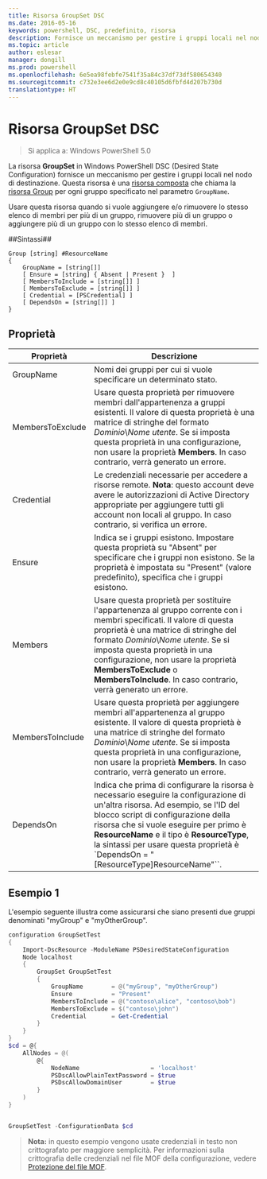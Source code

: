 ```yaml
---
title: Risorsa GroupSet DSC
ms.date: 2016-05-16
keywords: powershell, DSC, predefinito, risorsa
description: Fornisce un meccanismo per gestire i gruppi locali nel nodo di destinazione.
ms.topic: article
author: eslesar
manager: dongill
ms.prod: powershell
ms.openlocfilehash: 6e5ea98febfe7541f35a84c37df73df580654340
ms.sourcegitcommit: c732e3ee6d2e0e9cd8c40105d6fbfd4d207b730d
translationtype: HT
---
```

# <a name="dsc-groupset-resource"></a>Risorsa GroupSet DSC

> Si applica a: Windows PowerShell 5.0

La risorsa **GroupSet** in Windows PowerShell DSC (Desired State Configuration) fornisce un meccanismo per gestire i gruppi locali nel nodo di destinazione. Questa risorsa è una [risorsa composta](authoringResourceComposite.md) che chiama la [risorsa Group](groupResource.md) per ogni gruppo specificato nel parametro `GroupName`.

Usare questa risorsa quando si vuole aggiungere e/o rimuovere lo stesso elenco di membri per più di un gruppo, rimuovere più di un gruppo o aggiungere più di un gruppo con lo stesso elenco di membri.

##<a name="syntax"></a>Sintassi##
```
Group [string] #ResourceName
{
    GroupName = [string[]]
    [ Ensure = [string] { Absent | Present }  ]
    [ MembersToInclude = [string[]] ]
    [ MembersToExclude = [string[]] ]
    [ Credential = [PSCredential] ]
    [ DependsOn = [string[]] ]
}
```

## <a name="properties"></a>Proprietà

|  Proprietà  |  Descrizione   | 
|---|---| 
| GroupName| Nomi dei gruppi per cui si vuole specificare un determinato stato.| 
| MembersToExclude| Usare questa proprietà per rimuovere membri dall'appartenenza a gruppi esistenti. Il valore di questa proprietà è una matrice di stringhe del formato *Dominio*\\*Nome utente*. Se si imposta questa proprietà in una configurazione, non usare la proprietà **Members**. In caso contrario, verrà generato un errore.| 
| Credential| Le credenziali necessarie per accedere a risorse remote. **Nota**: questo account deve avere le autorizzazioni di Active Directory appropriate per aggiungere tutti gli account non locali al gruppo. In caso contrario, si verifica un errore.
| Ensure| Indica se i gruppi esistono. Impostare questa proprietà su "Absent" per specificare che i gruppi non esistono. Se la proprietà è impostata su "Present" (valore predefinito), specifica che i gruppi esistono.| 
| Members| Usare questa proprietà per sostituire l'appartenenza al gruppo corrente con i membri specificati. Il valore di questa proprietà è una matrice di stringhe del formato *Dominio*\\*Nome utente*. Se si imposta questa proprietà in una configurazione, non usare la proprietà **MembersToExclude** o **MembersToInclude**. In caso contrario, verrà generato un errore.| 
| MembersToInclude| Usare questa proprietà per aggiungere membri all'appartenenza al gruppo esistente. Il valore di questa proprietà è una matrice di stringhe del formato *Dominio*\\*Nome utente*. Se si imposta questa proprietà in una configurazione, non usare la proprietà **Members**. In caso contrario, verrà generato un errore.| 
| DependsOn | Indica che prima di configurare la risorsa è necessario eseguire la configurazione di un'altra risorsa. Ad esempio, se l'ID del blocco script di configurazione della risorsa che si vuole eseguire per primo è __ResourceName__ e il tipo è __ResourceType__, la sintassi per usare questa proprietà è `DependsOn = "[ResourceType]ResourceName"``.| 

## <a name="example-1"></a>Esempio 1

L'esempio seguente illustra come assicurarsi che siano presenti due gruppi denominati "myGroup" e "myOtherGroup". 

```powershell
configuration GroupSetTest
{
    Import-DscResource -ModuleName PSDesiredStateConfiguration
    Node localhost
    {
        GroupSet GroupSetTest
        {
            GroupName        = @("myGroup", "myOtherGroup")
            Ensure           = "Present"
            MembersToInclude = @("contoso\alice", "contoso\bob")
            MembersToExclude = $("contoso\john")
            Credential       = Get-Credential
        }
    }
}
$cd = @{
    AllNodes = @(
        @{
            NodeName                    = 'localhost'
            PSDscAllowPlainTextPassword = $true
            PSDscAllowDomainUser        = $true
        }
    )
}


GroupSetTest -ConfigurationData $cd
```

>**Nota:** in questo esempio vengono usate credenziali in testo non crittografato per maggiore semplicità. Per informazioni sulla crittografia delle credenziali nel file MOF della configurazione, vedere [Protezione del file MOF](secureMOF.md).



